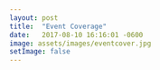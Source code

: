 ```yaml
---
layout: post
title:  "Event Coverage"
date:   2017-08-10 16:16:01 -0600
image: assets/images/eventcover.jpg
setImage: false
---
```

